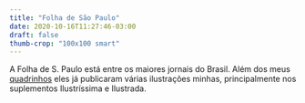 ```yaml
---
title: "Folha de São Paulo"
date: 2020-10-16T11:27:46-03:00
draft: false
thumb-crop: "100x100 smart"
---
```


A Folha de S. Paulo está entre os maiores jornais do Brasil. Além dos meus [quadrinhos](/portfolio/hqs/quadrao) eles já publicaram várias ilustrações minhas, principalmente nos suplementos Ilustríssima e Ilustrada.
